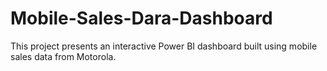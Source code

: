 # Mobile-Sales-Dara-Dashboard
This project presents an interactive Power BI dashboard built using mobile sales data from Motorola.

